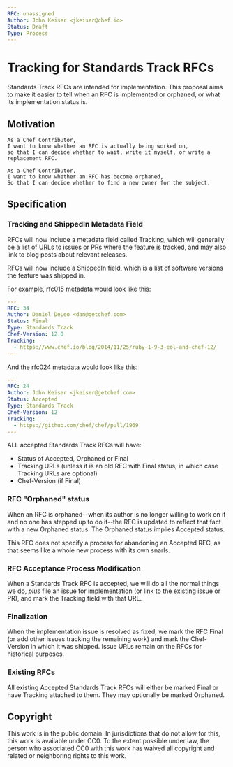 ```yaml
---
RFC: unassigned
Author: John Keiser <jkeiser@chef.io>
Status: Draft
Type: Process
---
```


# Tracking for Standards Track RFCs

Standards Track RFCs are intended for implementation.  This proposal aims to
make it easier to tell when an RFC is implemented or orphaned, or what its
implementation status is.

## Motivation

    As a Chef Contributor,
    I want to know whether an RFC is actually being worked on,
    so that I can decide whether to wait, write it myself, or write a replacement RFC.

    As a Chef Contributor,
    I want to know whether an RFC has become orphaned,
    So that I can decide whether to find a new owner for the subject.

## Specification

### Tracking and ShippedIn Metadata Field

RFCs will now include a metadata field called Tracking, which will generally be
a list of URLs to issues or PRs where the feature is tracked, and may also link
to blog posts about relevant releases.

RFCs will now include a ShippedIn field, which is a list of software versions the
feature was shipped in.

For example, rfc015 metadata would look like this:

```yaml
---
RFC: 34
Author: Daniel DeLeo <dan@getchef.com>
Status: Final
Type: Standards Track
Chef-Version: 12.0
Tracking:
  - https://www.chef.io/blog/2014/11/25/ruby-1-9-3-eol-and-chef-12/
---
```

And the rfc024 metadata would look like this:

```yaml
---
RFC: 24
Author: John Keiser <jkeiser@getchef.com>
Status: Accepted
Type: Standards Track
Chef-Version: 12
Tracking:
  - https://github.com/chef/chef/pull/1969
---
```

ALL accepted Standards Track RFCs will have:

- Status of Accepted, Orphaned or Final
- Tracking URLs (unless it is an old RFC with Final status, in which case
  Tracking URLs are optional)
- Chef-Version (if Final)

### RFC "Orphaned" status

When an RFC is orphaned--when its author is no longer willing to work on it and
no one has stepped up to do it--the RFC is updated to reflect that fact with a
new Orphaned status.  The Orphaned status implies Accepted status.

This RFC does not specify a process for abandoning an Accepted RFC, as that
seems like a whole new process with its own snarls.

### RFC Acceptance Process Modification

When a Standards Track RFC is accepted, we will do all the normal things we do,
*plus* file an issue for implementation (or link to the existing issue or PR),
and mark the Tracking field with that URL.

### Finalization

When the implementation issue is resolved as fixed, we mark the RFC Final (or add
other issues tracking the remaining work) and mark the Chef-Version in which it
was shipped.  Issue URLs remain on the RFCs for historical purposes.

### Existing RFCs

All existing Accepted Standards Track RFCs will either be marked Final or have
Tracking attached to them.  They may optionally be marked Orphaned.

## Copyright

This work is in the public domain. In jurisdictions that do not allow for this,
this work is available under CC0. To the extent possible under law, the person
who associated CC0 with this work has waived all copyright and related or
neighboring rights to this work.
